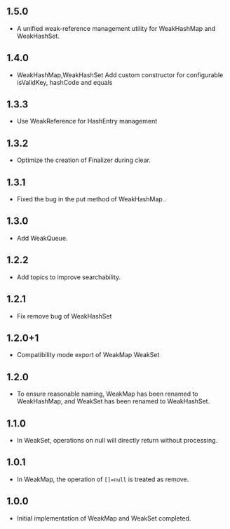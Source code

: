 ## 1.5.0

* A unified weak-reference management utility for WeakHashMap and WeakHashSet.

## 1.4.0

* WeakHashMap,WeakHashSet Add custom constructor for configurable isValidKey, hashCode and equals

## 1.3.3

* Use WeakReference for HashEntry management

## 1.3.2

* Optimize the creation of Finalizer during clear.

## 1.3.1

* Fixed the bug in the put method of WeakHashMap..

## 1.3.0

* Add WeakQueue.

## 1.2.2

* Add topics to improve searchability.

## 1.2.1

* Fix remove bug of WeakHashSet

## 1.2.0+1

* Compatibility mode export of WeakMap WeakSet

## 1.2.0

* To ensure reasonable naming, WeakMap has been renamed to WeakHashMap, and WeakSet has been renamed
  to WeakHashSet.

## 1.1.0

* In WeakSet, operations on null will directly return without processing.

## 1.0.1

* In WeakMap, the operation of `[]=null` is treated as remove.

## 1.0.0

* Initial implementation of WeakMap and WeakSet completed.